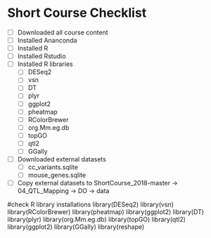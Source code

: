 # Short Course Checklist
- [ ] Downloaded all course content
- [ ] Installed Ananconda
- [ ] Installed R
- [ ] Installed Rstudio
- [ ] Installed R libraries
  - [ ] DESeq2
  - [ ] vsn
  - [ ] DT
  - [ ] plyr
  - [ ] ggplot2
  - [ ] pheatmap
  - [ ] RColorBrewer
  - [ ] org.Mm.eg.db
  - [ ] topGO
  - [ ] qtl2    
  - [ ] GGally
- [ ] Downloaded external datasets
  - [ ] cc_variants.sqlite  
  - [ ] mouse_genes.sqlite
- [ ] Copy external datasets to ShortCourse_2018-master -> 04_QTL_Mapping -> DO -> data

#check R library installations
library(DESeq2)
library(vsn)
library(RColorBrewer)
library(pheatmap)
library(ggplot2)
library(DT)
library(plyr)
library(org.Mm.eg.db)
library(topGO)
library(qtl2)
library(ggplot2)
library(GGally)
library(reshape)
